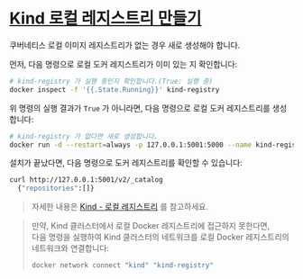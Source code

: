 # [Kind 로컬 레지스트리 만들기](https://kind.sigs.k8s.io/docs/user/local-registry/)

쿠버네티스 로컬 이미지 레지스트리가 없는 경우 새로 생성해야 합니다.  

먼저, 다음 명령으로 로컬 도커 레지스트리가 이미 있는 지 확인합니다:  

```bash
# kind-registry 가 실행 중인지 확인합니다.(True: 실행 중)
docker inspect -f '{{.State.Running}}' kind-registry
```

위 명령의 실행 결과가 `True` 가 아니라면, 다음 명령으로 로컬 도커 레지스트리를 생성합니다:  

```bash
# kind-registry 가 없다면 새로 생성합니다.
docker run -d --restart=always -p 127.0.0.1:5001:5000 --name kind-registry registry:2
```

설치가 끝났다면, 다음 명령으로 도커 레지스트리를 확인할 수 있습니다:

```bash
curl http://127.0.0.1:5001/v2/_catalog
  {"repositories":[]}
```

> 자세한 내용은 [Kind - 로컬 레지스트리](https://kind.sigs.k8s.io/docs/user/local-registry/) 를 참고하세요.  

> 만약, Kind 클러스터에서 로컬 Docker 레지스트리에 접근하지 못한다면,  
> 다음 명령을 실행하여 Kind 클러스터의 네트워크를 로컬 Docker 레지스트리의 네트워크와 연결합니다:  
> ```bash
> docker network connect "kind" "kind-registry"
> ```
